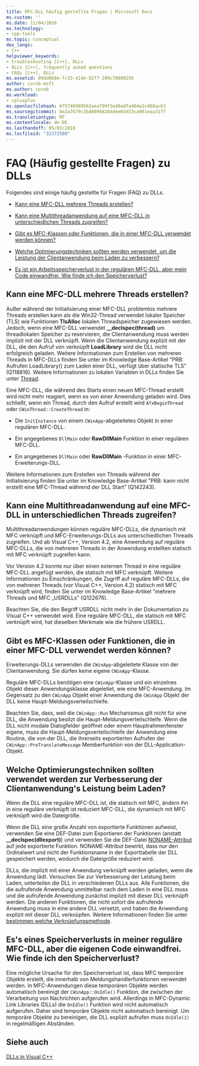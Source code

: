 ```yaml
---
title: MFC-DLL häufig gestellte Fragen | Microsoft Docs
ms.custom: ''
ms.date: 11/04/2016
ms.technology:
- cpp-tools
ms.topic: conceptual
dev_langs:
- C++
helpviewer_keywords:
- troubleshooting [C++], DLLs
- DLLs [C++], frequently asked questions
- FAQs [C++], DLLs
ms.assetid: 09dd068e-fc33-414e-82f7-289c70680256
author: corob-msft
ms.author: corob
ms.workload:
- cplusplus
ms.openlocfilehash: 6f5740989562aea799f3a49adfa464e2c460acb3
ms.sourcegitcommit: be2a7679c2bd80968204dee03d13ca961eaa31ff
ms.translationtype: MT
ms.contentlocale: de-DE
ms.lasthandoff: 05/03/2018
ms.locfileid: "32372509"
---
```

# <a name="dll-frequently-asked-questions"></a>FAQ (Häufig gestellte Fragen) zu DLLs  
  
Folgendes sind einige häufig gestellte für Fragen (FAQ) zu DLLs.  
    
-   [Kann eine MFC-DLL mehrere Threads erstellen?](#mfc_multithreaded_1)  

-   [Kann eine Multithreadanwendung auf eine MFC-DLL in unterschiedlichen Threads zugreifen?](#mfc_multithreaded_2)  
  
-   [Gibt es MFC-Klassen oder Funktionen, die in einer MFC-DLL verwendet werden können?](#mfc_prohibited_classes)  
  
-   [Welche Optimierungstechniken sollten werden verwendet, um die Leistung der Clientanwendung beim Laden zu verbessern?](#mfc_optimization)  
  
-   [Es ist ein Arbeitsspeicherverlust in der regulären MFC-DLL, aber mein Code einwandfrei. Wie finde ich den Speicherverlust?](#memory_leak)  

## <a name="mfc_multithreaded_1"></a> Kann eine MFC-DLL mehrere Threads erstellen?  
  
Außer während der Initialisierung einer MFC-DLL problemlos mehrere Threads erstellen kann als die Win32-Thread verwendet lokaler Speicher (TLS) wie Funktionen **TlsAlloc** lokalen Threadspeicher zugewiesen werden. Jedoch, wenn eine MFC-DLL verwendet **__declspec(thread)** um threadlokalen Speicher zu reservieren, die Clientanwendung muss werden implizit mit der DLL verknüpft. Wenn die Clientanwendung explizit mit der DLL, die den Aufruf von verknüpft **LoadLibrary** wird die DLL nicht erfolgreich geladen. Weitere Informationen zum Erstellen von mehreren Threads in MFC-DLLs finden Sie unter im Knowledge Base-Artikel "PRB: Aufrufen LoadLibrary() zum Laden einer DLL, verfügt über statische TLS" (Q118816). Weitere Informationen zu lokalen Variablen in DLLs finden Sie unter [Thread](../cpp/thread.md).
  
 Eine MFC-DLL, die während des Starts einen neuen MFC-Thread erstellt wird nicht mehr reagiert, wenn es von einer Anwendung geladen wird. Dies schließt, wenn ein Thread, durch den Aufruf erstellt wird `AfxBeginThread` oder `CWinThread::CreateThread` in:  
  
-   Die `InitInstance` von einem `CWinApp`-abgeleitetes Objekt in einer regulären MFC-DLL.  
  
-   Ein angegebenes `DllMain` oder **RawDllMain** Funktion in einer regulären MFC-DLL.  
  
-   Ein angegebenes `DllMain` oder **RawDllMain** -Funktion in einer MFC-Erweiterungs-DLL.  
  
 Weitere Informationen zum Erstellen von Threads während der Initialisierung finden Sie unter im Knowledge Base-Artikel "PRB: kann nicht erstellt eine MFC-Thread während der DLL Start" (Q142243).  
  
## <a name="mfc_multithreaded_2"></a> Kann eine Multithreadanwendung auf eine MFC-DLL in unterschiedlichen Threads zugreifen?
Multithreadanwendungen können reguläre MFC-DLLs, die dynamisch mit MFC verknüpft und MFC-Erweiterungs-DLLs aus unterschiedlichen Threads zugreifen. Und ab Visual C++, Version 4.2, eine Anwendung auf reguläre MFC-DLLs, die von mehreren Threads in der Anwendung erstellten statisch mit MFC verknüpft zugreifen kann.  
  
 Vor Version 4.2 konnte nur über einen externen Thread in eine reguläre MFC-DLL angefügt werden, die statisch mit MFC verknüpft. Weitere Informationen zu Einschränkungen, die Zugriff auf reguläre MFC-DLLs, die von mehreren Threads (vor Visual C++, Version 4.2) statisch mit MFC verknüpft wird, finden Sie unter im Knowledge Base-Artikel "mehrere Threads und MFC _USRDLLs" (Q122676).  
  
 Beachten Sie, die den Begriff USRDLL nicht mehr in der Dokumentation zu Visual C++ verwendet wird. Eine reguläre MFC-DLL, die statisch mit MFC verknüpft wird, hat dieselben Merkmale wie die frühere USRDLL.  


## <a name="mfc_prohibited_classes"></a> Gibt es MFC-Klassen oder Funktionen, die in einer MFC-DLL verwendet werden können?
Erweiterungs-DLLs verwenden die `CWinApp`-abgeleitete Klasse von der Clientanwendung. Sie dürfen keine eigene `CWinApp`-Klasse.  
  
Reguläre MFC-DLLs benötigen eine `CWinApp`-Klasse und ein einzelnes Objekt dieser Anwendungsklasse abgeleitet, wie eine MFC-Anwendung. Im Gegensatz zu den `CWinApp` Objekt einer Anwendung die `CWinApp` Objekt der DLL keine Haupt-Meldungsverteilschleife.  
  
 Beachten Sie, dass, weil die `CWinApp::Run` Mechanismus gilt nicht für eine DLL, die Anwendung besitzt die Haupt-Meldungsverteilschleife. Wenn die DLL nicht modale Dialogfelder geöffnet oder einem Hauptrahmenfenster eigene, muss die Haupt-Meldungsverteilschleife der Anwendung eine Routine, die von der DLL, die ihrerseits exportierten Aufrufen der `CWinApp::PreTranslateMessage` Memberfunktion von der DLL-Application-Objekt.  

## <a name="mfc_optimization"></a> Welche Optimierungstechniken sollten verwendet werden zur Verbesserung der Clientanwendung&#39;s Leistung beim Laden?
Wenn die DLL eine reguläre MFC-DLL ist, die statisch mit MFC, ändern ihn in eine reguläre verknüpft ist reduziert MFC-DLL, die dynamisch mit MFC verknüpft wird die Dateigröße.  
  
 Wenn die DLL eine große Anzahl von exportierte Funktionen aufweist, verwenden Sie eine DEF-Datei zum Exportieren der Funktionen (anstatt **__declspec(dllexport)**) und verwenden Sie die DEF-Datei [NONAME-Attribut](../build/exporting-functions-from-a-dll-by-ordinal-rather-than-by-name.md) auf jede exportierte Funktion. NONAME-Attribut bewirkt, dass nur den Ordinalwert und nicht der Funktionsname in der Exporttabelle der DLL gespeichert werden, wodurch die Dateigröße reduziert wird.  
  
 DLLs, die implizit mit einer Anwendung verknüpft werden geladen, wenn die Anwendung lädt. Versuchen Sie zur Verbesserung der Leistung beim Laden, unterteilen die DLL in verschiedenen DLLs aus. Alle Funktionen, die die aufrufende Anwendung unmittelbar nach dem Laden in eine DLL muss und die aufrufende Anwendung zunächst implizit mit dieser DLL verknüpft werden. Die anderen Funktionen, die nicht sofort die aufrufende Anwendung muss in eine andere DLL versetzt, und haben die Anwendung explizit mit dieser DLL verknüpfen. Weitere Informationen finden Sie unter [bestimmen welche Verknüpfungsmethode](../build/linking-an-executable-to-a-dll.md#determining-which-linking-method-to-use).  

## <a name="memory_leak"></a> Es&#39;s eines Speicherverlusts in meiner reguläre MFC-DLL, aber die eigenen Code einwandfrei. Wie finde ich den Speicherverlust?  
  
Eine mögliche Ursache für den Speicherverlust ist, dass MFC temporäre Objekte erstellt, die innerhalb von Meldungshandlerfunktionen verwendet werden. In MFC-Anwendungen diese temporären Objekte werden automatisch bereinigt der `CWinApp::OnIdle()` Funktion, die zwischen der Verarbeitung von Nachrichten aufgerufen wird. Allerdings in MFC-Dynamic Link Libraries (DLLs) die `OnIdle()` Funktion wird nicht automatisch aufgerufen. Daher sind temporäre Objekte nicht automatisch bereinigt. Um temporäre Objekte zu bereinigen, die DLL explizit aufrufen muss `OnIdle(1)` in regelmäßigen Abständen.  
  
## <a name="see-also"></a>Siehe auch  
 [DLLs in Visual C++](../build/dlls-in-visual-cpp.md)